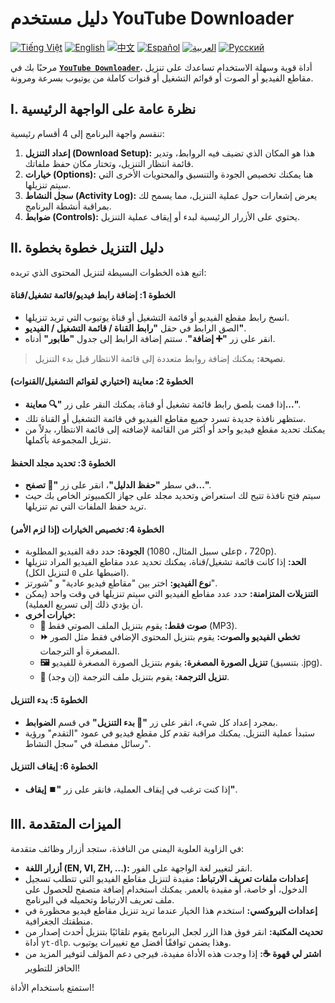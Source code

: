 # دليل مستخدم YouTube Downloader
[![Tiếng Việt](https://img.shields.io/badge/Tiếng%20Việt-green)](README_vi.md) [![English](https://img.shields.io/badge/English-blue)](README.md) [![中文](https://img.shields.io/badge/中文-red)](README_zh.md) [![Español](https://img.shields.io/badge/Español-orange)](README_es.md) [![العربية](https://img.shields.io/badge/العربية-grey)](README_ar.md) [![Русский](https://img.shields.io/badge/Русский-yellow)](README_ru.md)

مرحبًا بك في [**`YouTube Downloader`**](https://github.com/duckmartians/YouTube_Downloader/releases/)، أداة قوية وسهلة الاستخدام تساعدك على تنزيل مقاطع الفيديو أو الصوت أو قوائم التشغيل أو قنوات كاملة من يوتيوب بسرعة ومرونة.

## **I. نظرة عامة على الواجهة الرئيسية**

تنقسم واجهة البرنامج إلى 4 أقسام رئيسية:

1.  **إعداد التنزيل (Download Setup):** هذا هو المكان الذي تضيف فيه الروابط، وتدير قائمة انتظار التنزيل، وتختار مكان حفظ ملفاتك.
2.  **خيارات (Options):** هنا يمكنك تخصيص الجودة والتنسيق والمحتويات الأخرى التي سيتم تنزيلها.
3.  **سجل النشاط (Activity Log):** يعرض إشعارات حول عملية التنزيل، مما يسمح لك بمراقبة أنشطة البرنامج.
4.  **ضوابط (Controls):** يحتوي على الأزرار الرئيسية لبدء أو إيقاف عملية التنزيل.

## **II. دليل التنزيل خطوة بخطوة**

اتبع هذه الخطوات البسيطة لتنزيل المحتوى الذي تريده:

#### **الخطوة 1: إضافة رابط فيديو/قائمة تشغيل/قناة**
* انسخ رابط مقطع الفيديو أو قائمة التشغيل أو قناة يوتيوب التي تريد تنزيلها.
* الصق الرابط في حقل **"رابط القناة / قائمة التشغيل / الفيديو"**.
* انقر على زر **"➕ إضافة"**. ستتم إضافة الرابط إلى جدول **"طابور"** أدناه.
> **نصيحة:** يمكنك إضافة روابط متعددة إلى قائمة الانتظار قبل بدء التنزيل.

#### **الخطوة 2: معاينة (اختياري لقوائم التشغيل/القنوات)**
* إذا قمت بلصق رابط قائمة تشغيل أو قناة، يمكنك النقر على زر **"🔍 معاينة..."**.
* ستظهر نافذة جديدة تسرد جميع مقاطع الفيديو في قائمة التشغيل أو القناة تلك.
* يمكنك تحديد مقطع فيديو واحد أو أكثر من القائمة لإضافته إلى قائمة الانتظار، بدلاً من تنزيل المجموعة بأكملها.

#### **الخطوة 3: تحديد مجلد الحفظ**
* في سطر **"حفظ الدليل"**، انقر على زر **"📂 تصفح..."**.
* سيتم فتح نافذة تتيح لك استعراض وتحديد مجلد على جهاز الكمبيوتر الخاص بك حيث تريد حفظ الملفات التي تم تنزيلها.

#### **الخطوة 4: تخصيص الخيارات (إذا لزم الأمر)**
* **الجودة:** حدد دقة الفيديو المطلوبة (على سبيل المثال، 1080p ، 720p).
* **الحد:** إذا كانت قائمة تشغيل/قناة، يمكنك تحديد عدد مقاطع الفيديو المراد تنزيلها (اضبطها على `0` لتنزيل الكل).
* **نوع الفيديو:** اختر بين "مقاطع فيديو عادية" و "شورتز".
* **التنزيلات المتزامنة:** حدد عدد مقاطع الفيديو التي سيتم تنزيلها في وقت واحد (يمكن أن يؤدي ذلك إلى تسريع العملية).
* **خيارات أخرى:**
  * **🎵 صوت فقط:** يقوم بتنزيل الملف الصوتي فقط (MP3).
  * **⏩ تخطي الفيديو والصوت:** يقوم بتنزيل المحتوى الإضافي فقط مثل الصور المصغرة أو الترجمات.
  * **🖼️ تنزيل الصورة المصغرة:** يقوم بتنزيل الصورة المصغرة للفيديو (بتنسيق .jpg).
  * **📝 تنزيل الترجمة:** يقوم بتنزيل ملف الترجمة (إن وجد).

#### **الخطوة 5: بدء التنزيل**
* بمجرد إعداد كل شيء، انقر على زر **"🚀 بدء التنزيل"** في قسم **الضوابط**.
* ستبدأ عملية التنزيل. يمكنك مراقبة تقدم كل مقطع فيديو في عمود "التقدم" ورؤية رسائل مفصلة في "سجل النشاط".

#### **الخطوة 6: إيقاف التنزيل**
* إذا كنت ترغب في إيقاف العملية، فانقر على زر **"⏹️ إيقاف"**.

## **III. الميزات المتقدمة**

في الزاوية العلوية اليمنى من النافذة، ستجد أزرار وظائف متقدمة:
* **أزرار اللغة (EN, VI, ZH, ...):** انقر لتغيير لغة الواجهة على الفور.
* **إعدادات ملفات تعريف الارتباط:** مفيدة لتنزيل مقاطع الفيديو التي تتطلب تسجيل الدخول، أو خاصة، أو مقيدة بالعمر. يمكنك استخدام إضافة متصفح للحصول على ملف تعريف الارتباط وتحميله في البرنامج.
* **إعدادات البروكسي:** استخدم هذا الخيار عندما تريد تنزيل مقاطع فيديو محظورة في منطقتك الجغرافية.
* **تحديث المكتبة:** انقر فوق هذا الزر لجعل البرنامج يقوم تلقائيًا بتنزيل أحدث إصدار من أداة `yt-dlp`. وهذا يضمن توافقًا أفضل مع تغييرات يوتيوب.
* **اشتر لي قهوة ☕:** إذا وجدت هذه الأداة مفيدة، فيرجى دعم المؤلف لتوفير المزيد من الحافز للتطوير!

استمتع باستخدام الأداة!
